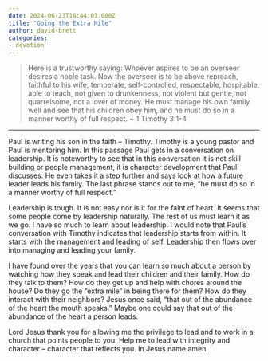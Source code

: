 ```yaml
---
date: 2024-06-23T16:44:03.000Z
title: "Going the Extra Mile"
author: david-brett
categories:
- devotion
---
```

> Here is a trustworthy saying: Whoever aspires to be an overseer desires a noble task. Now the overseer is to be above reproach, faithful to his wife, temperate, self-controlled, respectable, hospitable, able to teach, not given to drunkenness, not violent but gentle, not quarrelsome, not a lover of money. He must manage his own family well and see that his children obey him, and he must do so in a manner worthy of full respect. ~ 1 Timothy 3:1-4

* * * 
Paul is writing his son in the faith – Timothy. Timothy is a young pastor and Paul is mentoring him. In this passage Paul gets in a conversation on leadership. It is noteworthy to see that in this conversation it is not skill building or people management, it is character development that Paul discusses. He even takes it a step further and says look at how a future leader leads his family. The last phrase stands out to me, “he must do so in a manner worthy of full respect.”

Leadership is tough. It is not easy nor is it for the faint of heart. It seems that some people come by leadership naturally. The rest of us must learn it as we go. I have so much to learn about leadership. I would note that Paul’s conversation with Timothy indicates that leadership starts from within. It starts with the management and leading of self. Leadership then flows over into managing and leading your family.

I have found over the years that you can learn so much about a person by watching how they speak and lead their children and their family. How do they talk to them? How do they get up and help with chores around the house? Do they go the “extra mile” in being there for them? How do they interact with their neighbors? Jesus once said, “that out of the abundance of the heart the mouth speaks.” Maybe one could say that out of the abundance of the heart a person leads.

Lord Jesus thank you for allowing me the privilege to lead and to work in a church that points people to you. Help me to lead with integrity and character – character that reflects you. In Jesus name amen.